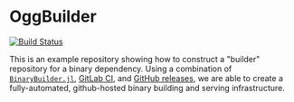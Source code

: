 # OggBuilder

[![Build Status](https://gitlab.com/BinaryBuilder.jl/OggBuilder/badges/master/pipeline.svg)](https://gitlab.com/BinaryBuilder.jl/OggBuilder/pipelines)

This is an example repository showing how to construct a "builder" repository for a binary dependency.  Using a combination of [`BinaryBuilder.jl`](https://github.com/staticfloat/BinaryBuilder.jl), [GitLab CI](https://about.gitlab.com/features/gitlab-ci-cd/), and [GitHub releases](https://docs.travis-ci.com/user/deployment/releases/), we are able to create a fully-automated, github-hosted binary building and serving infrastructure.
